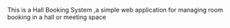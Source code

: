 This is a Hall Booking System ,a simple web application for managing room booking in a hall or meeting space 
